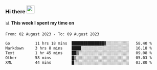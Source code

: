 ### Hi there <a href="https://www.gautamkrishnar.com/"><img src="https://media.giphy.com/media/hvRJCLFzcasrR4ia7z/giphy.gif" width="25px"></a>

📊 **This week I spent my time on**

<!--START_SECTION:waka-->

```txt
From: 02 August 2023 - To: 09 August 2023

Go           11 hrs 18 mins  ██████████████▓░░░░░░░░░░   58.40 %
Markdown     3 hrs 8 mins    ████░░░░░░░░░░░░░░░░░░░░░   16.18 %
Text         1 hr 45 mins    ██▒░░░░░░░░░░░░░░░░░░░░░░   09.08 %
Other        58 mins         █▒░░░░░░░░░░░░░░░░░░░░░░░   05.03 %
XML          44 mins         █░░░░░░░░░░░░░░░░░░░░░░░░   03.80 %
```

<!--END_SECTION:waka-->

